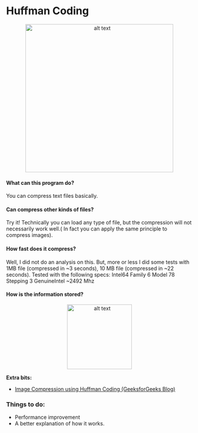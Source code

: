 # Huffman Coding

<p align="center">
<img src="https://i.imgur.com/7bydXvR.png" alt="alt text" width="400" height="whatever">
</p>

#### What can this program do?
You can compress text files basically.
#### Can compress other kinds of files?
Try it! Technically you can load any type of file, but the compression will not necessarily work well.( In fact you can apply the same principle to compress images).
#### How fast does it compress?
Well, I did not do an analysis on this. But, more or less I did some tests with 1MB file (compressed in ~3 seconds), 10 MB file (compressed in ~22 seconds). Tested with the following specs: Intel64 Family 6 Model 78 Stepping 3 GenuineIntel ~2492 Mhz
#### How is the information stored?
<p align="center">
<img src="https://i.imgur.com/CZHlkRp.png" alt="alt text" width="175" height="whatever">
</p>


**Extra bits:**
  * [Image Compression using Huffman Coding (GeeksforGeeks Blog)](https://www.geeksforgeeks.org/image-compression-using-huffman-coding/)

### Things to do:
 * Performance improvement
 * A better explanation of how it works.
